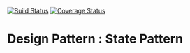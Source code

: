 [![Build Status](https://travis-ci.org/oscar-raig/design-patterns.svg?branch=master)](https://travis-ci.org/oscar-raig/design-patterns)
[![Coverage Status](https://coveralls.io/repos/oscar-raig/javatemplate/badge.svg?branch=master&service=github)](https://coveralls.io/github/oscar-raig/javatemplate?branch=master)

# Design Pattern : State Pattern



